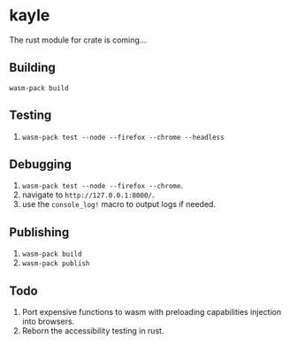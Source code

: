 # kayle

The rust module for crate is coming...

## Building

`wasm-pack build`

## Testing

1. `wasm-pack test --node --firefox --chrome --headless`

## Debugging

1. `wasm-pack test --node --firefox --chrome`.
1. navigate to `http://127.0.0.1:8000/`.
1. use the `console_log!` macro to output logs if needed.

## Publishing

1. `wasm-pack build`
1. `wasm-pack publish`

## Todo

1. Port expensive functions to wasm with preloading capabilities injection into browsers.
1. Reborn the accessibility testing in rust.
